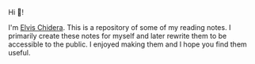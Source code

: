 Hi 👋!

I'm [Elvis Chidera](https://elvischidera.com). This is a repository of some of my reading notes. I primarily create these notes for myself and later rewrite them to be accessible to the public. I enjoyed making them and I hope you find them useful.

<!-- index_content -->